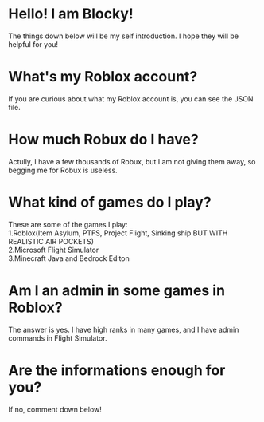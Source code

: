 # Hello! I am Blocky!
The things down below will be my self introduction. I hope they will be helpful for you!

# What's my Roblox account?
If you are curious about what my Roblox account is, you can see the JSON file.

# How much Robux do I have?
Actully, I have a few thousands of Robux, but I am not giving them away, so begging me for Robux is useless.

# What kind of games do I play?
These are some of the games I play:
<br>1.Roblox(Item Asylum, PTFS, Project Flight, Sinking ship BUT WITH REALISTIC AIR POCKETS)
<br>2.Microsoft Flight Simulator
<br>3.Minecraft Java and Bedrock Editon

# Am I an admin in some games in Roblox?
The answer is yes. I have high ranks in many games, and I have admin commands in Flight Simulator.

# Are the informations enough for you?
If no, comment down below!